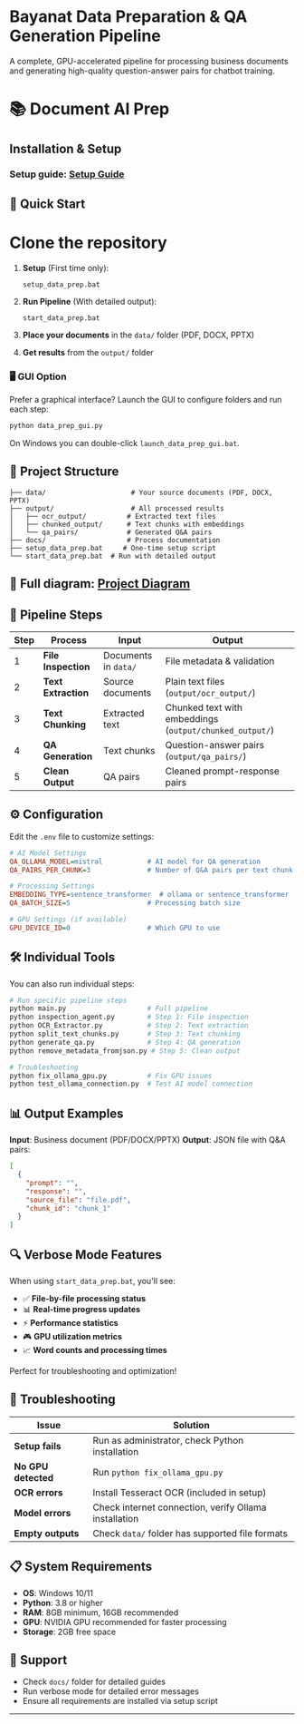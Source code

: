 # Bayanat Data Preparation & QA Generation Pipeline

A complete, GPU-accelerated pipeline for processing business documents and generating high-quality question-answer pairs for chatbot training.

# 📚 Document AI Prep

## Installation & Setup

### Setup guide: [Setup Guide](docs/setup_guide.md)

## 🚀 Quick Start

# Clone the repository

1. **Setup** (First time only):

   ```
   setup_data_prep.bat
   ```

2. **Run Pipeline** (With detailed output):

   ```
   start_data_prep.bat
   ```

3. **Place your documents** in the `data/` folder (PDF, DOCX, PPTX)

4. **Get results** from the `output/` folder

### 🖥️ GUI Option

Prefer a graphical interface? Launch the GUI to configure folders and run each step:

```bash
python data_prep_gui.py
```

On Windows you can double-click `launch_data_prep_gui.bat`.

## 📁 Project Structure

```
├── data/                     # Your source documents (PDF, DOCX, PPTX)
├── output/                   # All processed results
│   ├── ocr_output/          # Extracted text files
│   ├── chunked_output/      # Text chunks with embeddings
│   └── qa_pairs/            # Generated Q&A pairs
├── docs/                    # Process documentation
├── setup_data_prep.bat     # One-time setup script
└── start_data_prep.bat  # Run with detailed output
```

## 📜 Full diagram: [Project Diagram](docs/project_diagram.md)

## 🔄 Pipeline Steps

| Step | Process             | Input                | Output                                                  |
| ---- | ------------------- | -------------------- | ------------------------------------------------------- |
| 1    | **File Inspection** | Documents in `data/` | File metadata & validation                              |
| 2    | **Text Extraction** | Source documents     | Plain text files (`output/ocr_output/`)                 |
| 3    | **Text Chunking**   | Extracted text       | Chunked text with embeddings (`output/chunked_output/`) |
| 4    | **QA Generation**   | Text chunks          | Question-answer pairs (`output/qa_pairs/`)              |
| 5    | **Clean Output**    | QA pairs             | Cleaned prompt-response pairs                           |

## ⚙️ Configuration

Edit the `.env` file to customize settings:

```ini
# AI Model Settings
QA_OLLAMA_MODEL=mistral           # AI model for QA generation
QA_PAIRS_PER_CHUNK=3              # Number of Q&A pairs per text chunk

# Processing Settings
EMBEDDING_TYPE=sentence_transformer  # ollama or sentence_transformer
QA_BATCH_SIZE=5                   # Processing batch size

# GPU Settings (if available)
GPU_DEVICE_ID=0                   # Which GPU to use
```

## 🛠️ Individual Tools

You can also run individual steps:

```bash
# Run specific pipeline steps
python main.py                    # Full pipeline
python inspection_agent.py        # Step 1: File inspection
python OCR_Extractor.py           # Step 2: Text extraction
python split_text_chunks.py       # Step 3: Text chunking
python generate_qa.py             # Step 4: QA generation
python remove_metadata_fromjson.py # Step 5: Clean output

# Troubleshooting
python fix_ollama_gpu.py          # Fix GPU issues
python test_ollama_connection.py  # Test AI model connection
```

## 📊 Output Examples

**Input**: Business document (PDF/DOCX/PPTX)
**Output**: JSON file with Q&A pairs:

```json
[
  {
    "prompt": "",
    "response": "",
    "source_file": "file.pdf",
    "chunk_id": "chunk_1"
  }
]
```

## 🔍 Verbose Mode Features

When using `start_data_prep.bat`, you'll see:

- ✅ **File-by-file processing status**
- 📊 **Real-time progress updates**
- ⚡ **Performance statistics**
- 🎮 **GPU utilization metrics**
- 📈 **Word counts and processing times**

Perfect for troubleshooting and optimization!

## 🚨 Troubleshooting

| Issue               | Solution                                              |
| ------------------- | ----------------------------------------------------- |
| **Setup fails**     | Run as administrator, check Python installation       |
| **No GPU detected** | Run `python fix_ollama_gpu.py`                        |
| **OCR errors**      | Install Tesseract OCR (included in setup)             |
| **Model errors**    | Check internet connection, verify Ollama installation |
| **Empty outputs**   | Check `data/` folder has supported file formats       |

## 📋 System Requirements

- **OS**: Windows 10/11
- **Python**: 3.8 or higher
- **RAM**: 8GB minimum, 16GB recommended
- **GPU**: NVIDIA GPU recommended for faster processing
- **Storage**: 2GB free space

## 🤝 Support

- Check `docs/` folder for detailed guides
- Run verbose mode for detailed error messages
- Ensure all requirements are installed via setup script

---